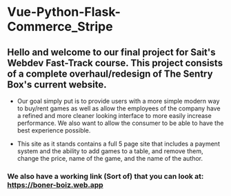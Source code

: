 # Vue-Python-Flask-Commerce_Stripe

## Hello and welcome to our final project for Sait's Webdev Fast-Track course. This project consists of a complete overhaul/redesign of The Sentry Box's current website. 

- Our goal simply put is to provide users with a more simple modern way to buy/rent games as well as allow the employees of the company have a refined and more cleaner looking interface to more easily increase performance. We also want to allow the consumer to be able to have the best
experience possible.

- This site as it stands contains a full 5 page site that includes a payment system and the ability to add games to a table, and remove them, change the price, name of the game, and the name of the author.

### We also have a working link (Sort of) that you can look at: https://boner-boiz.web.app
